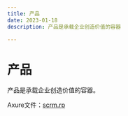 ```yaml
---
title: 产品
date: 2023-01-18
description: 产品是承载企业创造价值的容器

---
```


# 产品

产品是承载企业创造价值的容器。

Axure文件：[scrm.rp](/docs/public/axure/scrm.rp)
